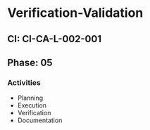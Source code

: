 # Verification-Validation

## CI: CI-CA-L-002-001
## Phase: 05

### Activities
- Planning
- Execution
- Verification
- Documentation
